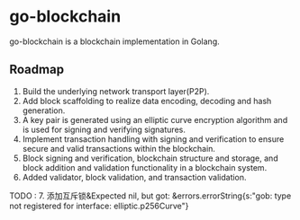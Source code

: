 # go-blockchain

go-blockchain is a blockchain implementation in Golang.

## Roadmap

1. Build the underlying network transport layer(P2P).
2. Add block scaffolding to realize data encoding, decoding and hash generation.
3. A key pair is generated using an elliptic curve encryption algorithm and is used for signing and verifying signatures.
4. Implement transaction handling with signing and verification to ensure secure and valid transactions within the blockchain.
5. Block signing and verification, blockchain structure and storage, and block addition and validation functionality in a blockchain system.
6. Added validator, block validation, and transaction validation.

TODO : 7. 添加互斥锁&Expected nil, but got: &errors.errorString{s:"gob: type not registered for interface: elliptic.p256Curve"}
